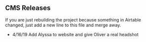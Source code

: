 ## CMS Releases

If you are just rebuilding the project because something in Airtable changed, just add a new line to this file and merge away.

- 4/16/19 Add Alyssa to website and give Oliver a real headshot